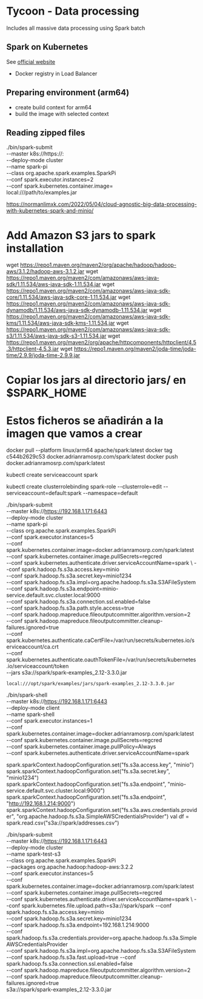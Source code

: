# Tycoon - Data processing

Includes all massive data processing using Spark batch
## Spark on Kubernetes

See [official website](https://spark.apache.org/docs/latest/running-on-kubernetes.html)

- Docker registry in Load Balancer

## Preparing environment (arm64)
- create build context for arm64
- build the image with selected context

## Reading zipped files



./bin/spark-submit \
    --master k8s://https://<k8s-apiserver-host>:<k8s-apiserver-port> \
    --deploy-mode cluster \
    --name spark-pi \
    --class org.apache.spark.examples.SparkPi \
    --conf spark.executor.instances=2 \
    --conf spark.kubernetes.container.image=<spark-image> \
    local:///path/to/examples.jar

https://normanlimxk.com/2022/05/04/cloud-agnostic-big-data-processing-with-kubernetes-spark-and-minio/
# Add Amazon S3 jars to spark installation
wget https://repo1.maven.org/maven2/org/apache/hadoop/hadoop-aws/3.1.2/hadoop-aws-3.1.2.jar
wget https://repo1.maven.org/maven2/com/amazonaws/aws-java-sdk/1.11.534/aws-java-sdk-1.11.534.jar
wget https://repo1.maven.org/maven2/com/amazonaws/aws-java-sdk-core/1.11.534/aws-java-sdk-core-1.11.534.jar
wget https://repo1.maven.org/maven2/com/amazonaws/aws-java-sdk-dynamodb/1.11.534/aws-java-sdk-dynamodb-1.11.534.jar
wget https://repo1.maven.org/maven2/com/amazonaws/aws-java-sdk-kms/1.11.534/aws-java-sdk-kms-1.11.534.jar
wget https://repo1.maven.org/maven2/com/amazonaws/aws-java-sdk-s3/1.11.534/aws-java-sdk-s3-1.11.534.jar
wget https://repo1.maven.org/maven2/org/apache/httpcomponents/httpclient/4.5.3/httpclient-4.5.3.jar
wget https://repo1.maven.org/maven2/joda-time/joda-time/2.9.9/joda-time-2.9.9.jar

# Copiar los jars al directorio jars/ en $SPARK_HOME
# Estos ficheros se añadirán a la imagen que vamos a crear

docker pull --platform linux/arm64 apache/spark:latest
docker tag c544b2629c53 docker.adrianramosrp.com/spark:latest
docker push docker.adrianramosrp.com/spark:latest

kubectl create serviceaccount spark

 kubectl create clusterrolebinding spark-role --clusterrole=edit --serviceaccount=default:spark --namespace=default

./bin/spark-submit \
    --master k8s://https://192.168.1.171:6443 \
    --deploy-mode cluster \
    --name spark-pi \
    --class org.apache.spark.examples.SparkPi \
    --conf spark.executor.instances=5 \
    --conf spark.kubernetes.container.image=docker.adrianramosrp.com/spark:latest \
    --conf spark.kubernetes.container.image.pullSecrets=regcred \
    --conf spark.kubernetes.authenticate.driver.serviceAccountName=spark \ 
    --conf spark.hadoop.fs.s3a.access.key=minio \
    --conf spark.hadoop.fs.s3a.secret.key=minio1234 \
    --conf spark.hadoop.fs.s3a.impl=org.apache.hadoop.fs.s3a.S3AFileSystem \
    --conf spark.hadoop.fs.s3a.endpoint=minio-service.default.svc.cluster.local:9000 \
    --conf spark.hadoop.fs.s3a.connection.ssl.enabled=false \
    --conf spark.hadoop.fs.s3a.path.style.access=true \
    --conf spark.hadoop.mapreduce.fileoutputcommitter.algorithm.version=2 \
    --conf spark.hadoop.mapreduce.fileoutputcommitter.cleanup-failures.ignored=true \
    --conf spark.kubernetes.authenticate.caCertFile=/var/run/secrets/kubernetes.io/serviceaccount/ca.crt  \
    --conf spark.kubernetes.authenticate.oauthTokenFile=/var/run/secrets/kubernetes.io/serviceaccount/token  \
    --jars s3a://spark/spark-examples_2.12-3.3.0.jar


    local:///opt/spark/examples/jars/spark-examples_2.12-3.3.0.jar

./bin/spark-shell \
    --master k8s://https://192.168.1.171:6443 \
    --deploy-mode client \
    --name spark-shell \
    --conf spark.executor.instances=1 \
    --conf spark.kubernetes.container.image=docker.adrianramosrp.com/spark:latest \
    --conf spark.kubernetes.container.image.pullSecrets=regcred \
    --conf spark.kubernetes.container.image.pullPolicy=Always \
    --conf spark.kubernetes.authenticate.driver.serviceAccountName=spark

spark.sparkContext.hadoopConfiguration.set("fs.s3a.access.key", "minio")
spark.sparkContext.hadoopConfiguration.set("fs.s3a.secret.key", "minio1234")
spark.sparkContext.hadoopConfiguration.set("fs.s3a.endpoint", "minio-service.default.svc.cluster.local:9000")
spark.sparkContext.hadoopConfiguration.set("fs.s3a.endpoint", "http://192.168.1.214:9000")
spark.sparkContext.hadoopConfiguration.set("fs.s3a.aws.credentials.provider", "org.apache.hadoop.fs.s3a.SimpleAWSCredentialsProvider")
val df = spark.read.csv("s3a://spark/addresses.csv")


./bin/spark-submit \
    --master k8s://https://192.168.1.171:6443 \
    --deploy-mode cluster \
    --name spark-test-s3 \
    --class org.apache.spark.examples.SparkPi \
    --packages org.apache.hadoop:hadoop-aws:3.2.2 \
    --conf spark.executor.instances=5 \
    --conf spark.kubernetes.container.image=docker.adrianramosrp.com/spark:latest \
    --conf spark.kubernetes.container.image.pullSecrets=regcred \
    --conf spark.kubernetes.authenticate.driver.serviceAccountName=spark \ 
    --conf spark.kubernetes.file.upload.path=s3a://spark/spark
    --conf spark.hadoop.fs.s3a.access.key=minio \
    --conf spark.hadoop.fs.s3a.secret.key=minio1234 \
    --conf spark.hadoop.fs.s3a.endpoint=192.168.1.214:9000 \
    --conf spark.hadoop.fs.s3a.credentials.provider=org.apache.hadoop.fs.s3a.SimpleAWSCredentialsProvider \
    --conf spark.hadoop.fs.s3a.impl=org.apache.hadoop.fs.s3a.S3AFileSystem
    --conf spark.hadoop.fs.s3a.fast.upload=true
    --conf spark.hadoop.fs.s3a.connection.ssl.enabled=false \
    --conf spark.hadoop.mapreduce.fileoutputcommitter.algorithm.version=2 \
    --conf spark.hadoop.mapreduce.fileoutputcommitter.cleanup-failures.ignored=true \
    s3a://spark/spark-examples_2.12-3.3.0.jar


